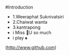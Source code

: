 #Introduction
 + 1.Weeraphat Suknivatsiri
 + 2.Chaiwat wanta
 + 3.kantrapong
 + i Miss 🖤U so much
 + i play ♠️
   
 (http://www.github.com)
